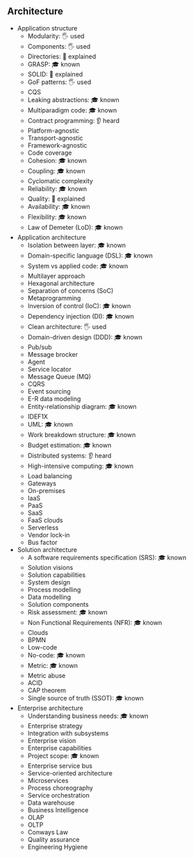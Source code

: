 ## Architecture

- Application structure
  - Modularity: 🖐️ used
  - Components: 🖐️ used
  - Directories: 🙋 explained
  - GRASP: 🎓 known
  - SOLID: 🙋 explained
  - GoF patterns: 🖐️ used
  - CQS
  - Leaking abstractions: 🎓 known
  - Multiparadigm code: 🎓 known
  - Contract programming: 👂 heard
  - Platform-agnostic
  - Transport-agnostic
  - Framework-agnostic
  - Code coverage
  - Cohesion: 🎓 known
  - Coupling: 🎓 known
  - Cyclomatic complexity
  - Reliability: 🎓 known
  - Quality: 🙋 explained
  - Availability: 🎓 known
  - Flexibility: 🎓 known
  - Law of Demeter (LoD): 🎓 known
- Application architecture
  - Isolation between layer: 🎓 known
  - Domain-specific language (DSL): 🎓 known
  - System vs applied code: 🎓 known
  - Multilayer approach
  - Hexagonal architecture
  - Separation of concerns (SoC)
  - Metaprogramming
  - Inversion of control (IoC): 🎓 known
  - Dependency injection (DI): 🎓 known
  - Clean architecture: 🖐️ used
  - Domain-driven design (DDD): 🎓 known
  - Pub/sub
  - Message brocker
  - Agent
  - Service locator
  - Message Queue (MQ)
  - CQRS
  - Event sourcing
  - E-R data modeling
  - Entity-relationship diagram: 🎓 known
  - IDEF1X
  - UML: 🎓 known
  - Work breakdown structure: 🎓 known
  - Budget estimation: 🎓 known
  - Distributed systems: 👂 heard
  - High-intensive computing: 🎓 known
  - Load balancing
  - Gateways
  - On-premises
  - IaaS
  - PaaS
  - SaaS
  - FaaS clouds
  - Serverless
  - Vendor lock-in
  - Bus factor
- Solution architecture
  - A software requirements specification (SRS): 🎓 known
  - Solution visions
  - Solution capabilities
  - System design
  - Process modelling
  - Data modelling
  - Solution components
  - Risk assessment: 🎓 known
  - Non Functional Requirements (NFR): 🎓 known
  - Clouds
  - BPMN
  - Low-code
  - No-code: 🎓 known
  - Metric: 🎓 known
  - Metric abuse
  - ACID
  - CAP theorem
  - Single source of truth (SSOT): 🎓 known
- Enterprise architecture
  - Understanding business needs: 🎓 known
  - Enterprise strategy
  - Integration with subsystems
  - Enterprise vision
  - Enterprise capabilities
  - Project scope: 🎓 known
  - Enterprise service bus
  - Service-oriented architecture
  - Microservices
  - Process choreography
  - Service orchestration
  - Data warehouse
  - Business Intelligence
  - OLAP
  - OLTP
  - Conways Law
  - Quality assurance
  - Engineering Hygiene
